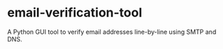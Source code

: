 # email-verification-tool
A Python GUI tool to verify email addresses line-by-line using SMTP and DNS.
